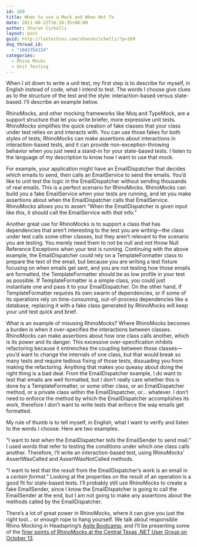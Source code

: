 ```yaml
---
id: 169
title: When to use a Mock and When Not To
date: 2011-08-22T16:26:35+00:00
author: Sharon Cichelli
layout: post
guid: http://lostechies.com/sharoncichelli/?p=169
dsq_thread_id:
  - "1042354124"
categories:
  - Rhino Mocks
  - Unit Testing
---
```

When I sit down to write a unit test, my first step is to describe for myself, in English instead of code, what I intend to test. The words I choose give clues as to the structure of the test and the style: interaction-based versus state-based. I&#8217;ll describe an example below.

RhinoMocks, and other mocking frameworks like Moq and TypeMock, are a support structure that let you write briefer, more expressive unit tests. RhinoMocks simplifies the quick creation of fake classes that your class under test relies on and interacts with. You can use those fakes for both styles of tests; RhinoMocks can make assertions about interactions in interaction-based tests, and it can provide non-exception-throwing behavior when you just need a stand-in for your state-based tests. I listen to the language of my description to know how I want to use that mock.

For example, your application might have an EmailDispatcher that decides which emails to send, then calls an EmailService to send the emails. You&#8217;d like to unit test the logic in the EmailDispatcher without sending thousands of real emails. This is a perfect scenario for RhinoMocks. RhinoMocks can build you a fake EmailService when your tests are running, and let you make assertions about when the EmailDispatcher calls that EmailService. RhinoMocks allows you to assert &#8220;When the EmailDispatcher is given input like _this_, it should call the EmailService with _that_ info.&#8221;

Another great use for RhinoMocks is to support a class that has dependencies that aren&#8217;t interesting to the test you are writing&mdash;the class under test calls some other classes, but they aren&#8217;t relevant to the scenario you are testing. You merely need them to not be null and not throw Null Reference Exceptions when your test is running. Continuing with the above example, the EmailDispatcher could rely on a TemplateFormatter class to prepare the text of the email, but because you are writing a test fixture focusing on when emails get sent, and you are not testing how those emails are formatted, the TemplateFormatter should be as low profile in your test as possible. If TemplateFormatter is a simple class, you could just instantiate one and pass it to your EmailDispatcher. On the other hand, if TemplateFormatter requires its own swarm of dependencies, or if some of its operations rely on time-consuming, out-of-process dependencies like a database, replacing it with a fake class generated by RhinoMocks will keep your unit test quick and brief.

What is an example of misusing RhinoMocks? Where RhinoMocks becomes a burden is when it over-specifies the interactions between classes. RhinoMocks can make assertions about how one class calls another, which is its power and its danger. This excessive over-specification inhibits refactoring because it entrenches the coupling between those classes&mdash;you&#8217;d want to change the internals of one class, but that would break so many tests and require tedious fixing of those tests, dissuading you from making the refactoring. Anything that makes you queasy about doing the right thing is a bad deal. From the EmailDispatcher example, I do want to test that emails are well formatted, but I don&#8217;t really care whether this is done by a TemplateFormatter, or some other class, or an EmailDispatcher method, or a private class within the EmailDispatcher, or&#8230; whatever. I don&#8217;t need to enforce the method by which the EmailDispatcher accomplishes its work, therefore I don&#8217;t want to write tests that enforce the way emails get formatted.

My rule of thumb is to tell myself, in English, what I want to verify and listen to the words I choose. Here are two examples.

&#8220;I want to test _when_ the EmailDispatcher _tells_ the EmailSender to send mail.&#8221; I used words that refer to testing the conditions under which one class calls another. Therefore, I&#8217;ll write an interaction-based test, using RhinoMocks&#8217; AssertWasCalled and AssertWasNotCalled methods.

&#8220;I want to test that the _result_ from the EmailDispatcher&#8217;s work is an email in a _certain format_.&#8221; Looking at the properties on the result of an operation is a good fit for state-based tests. I&#8217;ll probably still use RhinoMocks to create a fake EmailSender, since I know the EmailDispatcher is going to call the EmailSender at the end, but I am not going to make any assertions about the methods called by the EmailDispatcher.

There&#8217;s a lot of great power in RhinoMocks, where it can give you just the right tool&#8230; or enough rope to hang yourself. We talk about responsible Rhino Mocking in Headspring&#8217;s [Agile Bootcamp](http://www.headspring.com/services/developer-training/agile-bootcamp), and I&#8217;ll be presenting some of the [finer points of RhinoMocks at the Central Texas .NET User Group on October 13](http://www.ctxdnug.net/Meetings/October-2011-Meeting.aspx).
